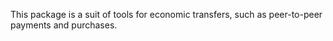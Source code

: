 This package is a suit of tools for economic transfers, such as peer-to-peer payments and purchases.

